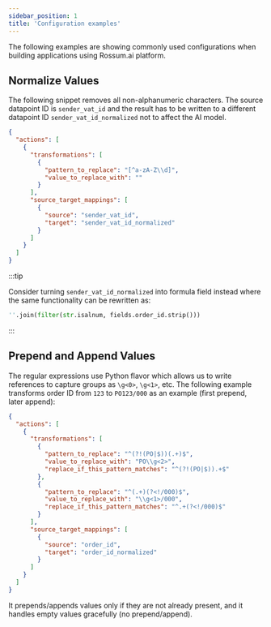 ```yaml
---
sidebar_position: 1
title: 'Configuration examples'
---
```


The following examples are showing commonly used configurations when building applications using Rossum.ai platform.

## Normalize Values

The following snippet removes all non-alphanumeric characters. The source datapoint ID is `sender_vat_id` and the result has to be written to a different datapoint ID `sender_vat_id_normalized` not to affect the AI model.

```json
{
  "actions": [
    {
      "transformations": [
        {
          "pattern_to_replace": "[^a-zA-Z\\d]",
          "value_to_replace_with": ""
        }
      ],
      "source_target_mappings": [
        {
          "source": "sender_vat_id",
          "target": "sender_vat_id_normalized"
        }
      ]
    }
  ]
}
```

:::tip

Consider turning `sender_vat_id_normalized` into formula field instead where the same functionality can be rewritten as:

```python
''.join(filter(str.isalnum, fields.order_id.strip()))
```

:::

## Prepend and Append Values

The regular expressions use Python flavor which allows us to write references to capture groups as `\g<0>`, `\g<1>`, etc. The following example transforms order ID from `123` to `PO123/000` as an example (first prepend, later append):

```json
{
  "actions": [
    {
      "transformations": [
        {
          "pattern_to_replace": "^(?!(PO|$))(.+)$",
          "value_to_replace_with": "PO\\g<2>",
          "replace_if_this_pattern_matches": "^(?!(PO|$)).+$"
        },
        {
          "pattern_to_replace": "^(.+)(?<!/000)$",
          "value_to_replace_with": "\\g<1>/000",
          "replace_if_this_pattern_matches": "^.+(?<!/000)$"
        }
      ],
      "source_target_mappings": [
        {
          "source": "order_id",
          "target": "order_id_normalized"
        }
      ]
    }
  ]
}
```

It prepends/appends values only if they are not already present, and it handles empty values gracefully (no prepend/append).
